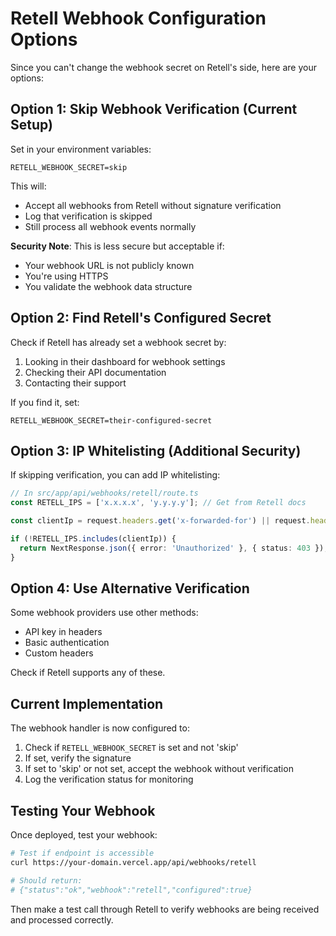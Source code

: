 # Retell Webhook Configuration Options

Since you can't change the webhook secret on Retell's side, here are your options:

## Option 1: Skip Webhook Verification (Current Setup)

Set in your environment variables:

```env
RETELL_WEBHOOK_SECRET=skip
```

This will:

- Accept all webhooks from Retell without signature verification
- Log that verification is skipped
- Still process all webhook events normally

**Security Note**: This is less secure but acceptable if:

- Your webhook URL is not publicly known
- You're using HTTPS
- You validate the webhook data structure

## Option 2: Find Retell's Configured Secret

Check if Retell has already set a webhook secret by:

1. Looking in their dashboard for webhook settings
2. Checking their API documentation
3. Contacting their support

If you find it, set:

```env
RETELL_WEBHOOK_SECRET=their-configured-secret
```

## Option 3: IP Whitelisting (Additional Security)

If skipping verification, you can add IP whitelisting:

```typescript
// In src/app/api/webhooks/retell/route.ts
const RETELL_IPS = ['x.x.x.x', 'y.y.y.y']; // Get from Retell docs

const clientIp = request.headers.get('x-forwarded-for') || request.headers.get('x-real-ip');

if (!RETELL_IPS.includes(clientIp)) {
  return NextResponse.json({ error: 'Unauthorized' }, { status: 403 });
}
```

## Option 4: Use Alternative Verification

Some webhook providers use other methods:

- API key in headers
- Basic authentication
- Custom headers

Check if Retell supports any of these.

## Current Implementation

The webhook handler is now configured to:

1. Check if `RETELL_WEBHOOK_SECRET` is set and not 'skip'
2. If set, verify the signature
3. If set to 'skip' or not set, accept the webhook without verification
4. Log the verification status for monitoring

## Testing Your Webhook

Once deployed, test your webhook:

```bash
# Test if endpoint is accessible
curl https://your-domain.vercel.app/api/webhooks/retell

# Should return:
# {"status":"ok","webhook":"retell","configured":true}
```

Then make a test call through Retell to verify webhooks are being received and processed correctly.
